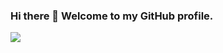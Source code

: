 ### Hi there 👋 Welcome to my GitHub profile.

<img src="https://github-readme-stats.vercel.app/api/top-langs?username=BryanAndrejko"/>


<!--
**BryanAndrejko/BryanAndrejko** is a ✨ _special_ ✨ repository because its `README.md` (this file) appears on your GitHub profile.

<img src="https://github-readme-stats.vercel.app/api/pin/?username=BryanAndrejko&repo=MSDA"/>

```md
![](https://raw.githubusercontent.com/BryanAndrejko/github-stats/master/generated/overview.svg#gh-dark-mode-only)
![](https://raw.githubusercontent.com/BryanAndrejko/github-stats/master/generated/overview.svg#gh-light-mode-only)
```

```md
![](https://raw.githubusercontent.com/BryanAndrejko/github-stats/master/generated/languages.svg#gh-dark-mode-only)
![](https://raw.githubusercontent.com/BryanAndrejko/github-stats/master/generated/languages.svg#gh-light-mode-only)
```

<a href="https://github.com/BryanAndrejko/github-stats">
<img src="https://github.com/BryanAndrejko/github-stats/blob/master/generated/overview.svg#gh-dark-mode-only" />
<img src="https://github.com/BryanAndrejko/github-stats/blob/master/generated/languages.svg#gh-dark-mode-only" />
<img src="https://github.com/BryanAndrejko/github-stats/blob/master/generated/overview.svg#gh-light-mode-only" />
<img src="https://github.com/BryanAndrejko/github-stats/blob/master/generated/languages.svg#gh-light-mode-only" />
</a>


Here are some ideas to get you started:

- 🔭 I’m currently working on ...
- 🌱 I’m currently learning ...
- 👯 I’m looking to collaborate on ...
- 🤔 I’m looking for help with ...
- 💬 Ask me about ...
- 📫 How to reach me: ...
- 😄 Pronouns: ...
- ⚡ Fun fact: ...
-->
